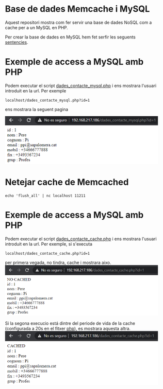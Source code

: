 # Base de dades Memcache i MySQL
Aquest repositori mostra com fer servir una base de dades NoSQL com a cache per a un MySQL en PHP.

Per crear la base de dades en MySQL hem fet serfir les seguents [sentencies](./sentencies_sql.md).

# Exemple de access a MySQL amb PHP
Podem executar el script [dades_contacte_mysql.php](./public/dades_contacte_mysql.php) i ens mostrara l'usuari introduit en la url. Per exemple 
```
localhost/dades_contacte_mysql.php?id=1
```
ens mostrara la seguent pagina

![Exemple](img/exemple_dades_contacte_mysql.png)

# Netejar cache de Memcached
```
echo 'flush_all' | nc localhost 11211
```
# Exemple de access a MySQL amb PHP
Podem executar el script [dades_contacte_cache.php](./public/dades_contacte_mysql.php) i ens mostrara l'usuari introduit en la url. Per exemple, si s'executa
```
localhost/dades_contacte_cache.php?id=1
```
per primera vegada, no tindra, cache i mostrara aixo.
![sense-cache](img/exemple_dades_contacte_cache_NO_CACHED.png)

Si la segona execucio está dintre del periode de vida de la cache (configurada a 20s en el fitxer [php](./public/dades_contacte_cache.php)), es mostrara aquesta altra.
![sense-cache](img/exemple_dades_contacte_cache_CACHED.png)

